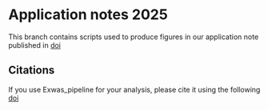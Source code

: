 # Application notes 2025

This branch contains scripts used to produce figures in our application note published in [doi](doi)

## Citations
If you use Exwas_pipeline for your analysis, please cite it using the following [doi](doi)
